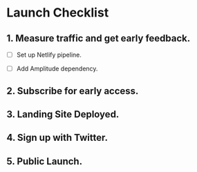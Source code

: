 # Launch Checklist

## 1. Measure traffic and get early feedback.
- [ ] Set up Netlify pipeline.
- [ ] Add Amplitude dependency.


## 2. Subscribe for early access.


## 3. Landing Site Deployed.

## 4. Sign up with Twitter.

## 5. Public Launch.
